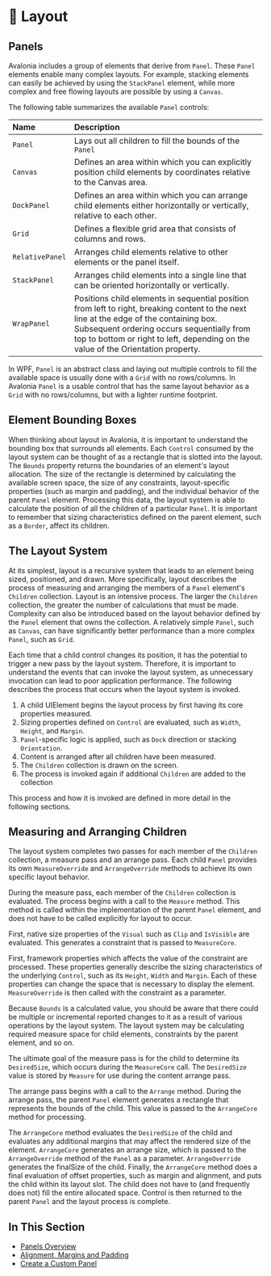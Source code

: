 # 📐 Layout

## Panels <a id="panels"></a>

Avalonia includes a group of elements that derive from `Panel`. These `Panel` elements enable many complex layouts. For example, stacking elements can easily be achieved by using the `StackPanel` element, while more complex and free flowing layouts are possible by using a `Canvas`.

The following table summarizes the available `Panel` controls:

| Name | Description |
| :--- | :--- |
| `Panel` | Lays out all children to fill the bounds of the `Panel` |
| `Canvas` | Defines an area within which you can explicitly position child elements by coordinates relative to the Canvas area. |
| `DockPanel` | Defines an area within which you can arrange child elements either horizontally or vertically, relative to each other. |
| `Grid` | Defines a flexible grid area that consists of columns and rows. |
| `RelativePanel` | Arranges child elements relative to other elements or the panel itself. |
| `StackPanel` | Arranges child elements into a single line that can be oriented horizontally or vertically. |
| `WrapPanel` | Positions child elements in sequential position from left to right, breaking content to the next line at the edge of the containing box. Subsequent ordering occurs sequentially from top to bottom or right to left, depending on the value of the Orientation property. |

In WPF, `Panel` is an abstract class and laying out multiple controls to fill the available space is usually done with a `Grid` with no rows/columns. In Avalonia `Panel` is a usable control that has the same layout behavior as a `Grid` with no rows/columns, but with a lighter runtime footprint.

## Element Bounding Boxes <a id="element-bounding-boxes"></a>

When thinking about layout in Avalonia, it is important to understand the bounding box that surrounds all elements. Each `Control` consumed by the layout system can be thought of as a rectangle that is slotted into the layout. The `Bounds` property returns the boundaries of an element's layout allocation. The size of the rectangle is determined by calculating the available screen space, the size of any constraints, layout-specific properties \(such as margin and padding\), and the individual behavior of the parent `Panel` element. Processing this data, the layout system is able to calculate the position of all the children of a particular `Panel`. It is important to remember that sizing characteristics defined on the parent element, such as a `Border`, affect its children.

## The Layout System <a id="the-layout-system"></a>

At its simplest, layout is a recursive system that leads to an element being sized, positioned, and drawn. More specifically, layout describes the process of measuring and arranging the members of a `Panel` element's `Children` collection. Layout is an intensive process. The larger the `Children` collection, the greater the number of calculations that must be made. Complexity can also be introduced based on the layout behavior defined by the `Panel` element that owns the collection. A relatively simple `Panel`, such as `Canvas`, can have significantly better performance than a more complex `Panel`, such as `Grid`.

Each time that a child control changes its position, it has the potential to trigger a new pass by the layout system. Therefore, it is important to understand the events that can invoke the layout system, as unnecessary invocation can lead to poor application performance. The following describes the process that occurs when the layout system is invoked.

1. A child UIElement begins the layout process by first having its core properties measured.
2. Sizing properties defined on `Control` are evaluated, such as `Width`, `Height`, and `Margin`.
3. `Panel`-specific logic is applied, such as `Dock` direction or stacking `Orientation`.
4. Content is arranged after all children have been measured.
5. The `Children` collection is drawn on the screen.
6. The process is invoked again if additional `Children` are added to the collection

This process and how it is invoked are defined in more detail in the following sections.

## Measuring and Arranging Children <a id="measuring-and-arranging-children"></a>

The layout system completes two passes for each member of the `Children` collection, a measure pass and an arrange pass. Each child `Panel` provides its own `MeasureOverride` and `ArrangeOverride` methods to achieve its own specific layout behavior.

During the measure pass, each member of the `Children` collection is evaluated. The process begins with a call to the `Measure` method. This method is called within the implementation of the parent `Panel` element, and does not have to be called explicitly for layout to occur.

First, native size properties of the `Visual` such as `Clip` and `IsVisible` are evaluated. This generates a constraint that is passed to `MeasureCore`.

First, framework properties which affects the value of the constraint are processed. These properties generally describe the sizing characteristics of the underlying `Control`, such as its `Height`, `Width` and `Margin`. Each of these properties can change the space that is necessary to display the element. `MeasureOverride` is then called with the constraint as a parameter.

Because `Bounds` is a calculated value, you should be aware that there could be multiple or incremental reported changes to it as a result of various operations by the layout system. The layout system may be calculating required measure space for child elements, constraints by the parent element, and so on.

The ultimate goal of the measure pass is for the child to determine its `DesiredSize`, which occurs during the `MeasureCore` call. The `DesiredSize` value is stored by `Measure` for use during the content arrange pass.

The arrange pass begins with a call to the `Arrange` method. During the arrange pass, the parent `Panel` element generates a rectangle that represents the bounds of the child. This value is passed to the `ArrangeCore` method for processing.

The `ArrangeCore` method evaluates the `DesiredSize` of the child and evaluates any additional margins that may affect the rendered size of the element. `ArrangeCore` generates an arrange size, which is passed to the `ArrangeOverride` method of the `Panel` as a parameter. `ArrangeOverride` generates the finalSize of the child. Finally, the `ArrangeCore` method does a final evaluation of offset properties, such as margin and alignment, and puts the child within its layout slot. The child does not have to \(and frequently does not\) fill the entire allocated space. Control is then returned to the parent `Panel` and the layout process is complete.

## In This Section <a id="in-this-section"></a>

* [Panels Overview](panels-overview.md)
* [Alignment, Margins and Padding](alignment-margins-and-padding.md)
* [Create a Custom Panel](create-a-custom-panel.md)

